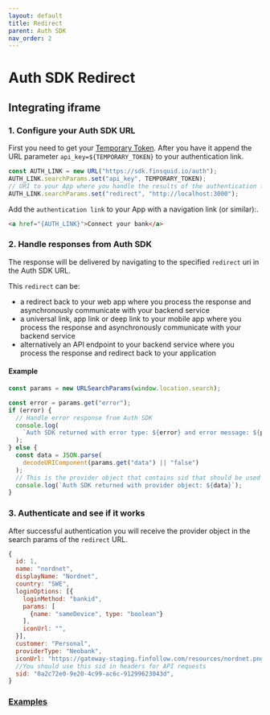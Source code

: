 ```yaml
---
layout: default
title: Redirect
parent: Auth SDK
nav_order: 2
---
```


# Auth SDK Redirect

## Integrating iframe

### 1. Configure your Auth SDK URL

First you need to get your [Temporary Token](getting-started.html). After you have it append the URL parameter `api_key=${TEMPORARY_TOKEN}` to your authentication link.

```js
const AUTH_LINK = new URL("https://sdk.finsquid.io/auth");
AUTH_LINK.searchParams.set("api_key", TEMPORARY_TOKEN);
// URI to your App where you handle the results of the authentication flow
AUTH_LINK.searchParams.set("redirect", "http://localhost:3000");
```

Add the `authentication link` to your App with a navigation link (or similar):.

```html
<a href="{AUTH_LINK}">Connect your bank</a>
```

### 2. Handle responses from Auth SDK

The response will be delivered by navigating to the specified `redirect` uri in the Auth SDK URL.

This `redirect` can be:

* a redirect back to your web app where you process the response and asynchronously communicate with your backend service
* a universal link, app link or deep link to your mobile app where you process the response and asynchronously communicate with your backend service
* alternatively an API endpoint to your backend service where you process the response and redirect back to your application

#### Example
```js
const params = new URLSearchParams(window.location.search);

const error = params.get("error");
if (error) {
  // Handle error response from Auth SDK
  console.log(
    `Auth SDK returned with error type: ${error} and error message: ${params.get("message")}.`
  );
} else {
  const data = JSON.parse(
    decodeURIComponent(params.get("data") || "false")
  );
  // This is the provider object that contains sid that should be used in headers for API requests
  console.log(`Auth SDK returned with provider object: ${data}`);
}
```

### 3. Authenticate and see if it works

After successful authentication you will receive the provider object in the search params of the `redirect` URL.

```js
{
  id: 1,
  name: "nordnet",
  displayName: "Nordnet",
  country: "SWE",
  loginOptions: [{
    loginMethod: "bankid",
    params: [
      {name: "sameDevice", type: "boolean"}
    ],
    iconUrl: "",
  }],
  customer: "Personal",
  providerType: "Neobank",
  iconUrl: "https://gateway-staging.finfollow.com/resources/nordnet.png",
  //You should use this sid in headers for API requests
  sid: "0a2c72e0-9e20-4c99-ac6c-91299623043d",
}
```
### [Examples](examples.html)
